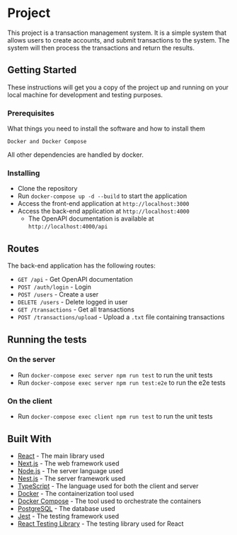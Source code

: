 # Project

This project is a transaction management system. It is a simple system that allows users to create accounts, and submit transactions to the system. The system will then process the transactions and return the results.

## Getting Started

These instructions will get you a copy of the project up and running on your local machine for development and testing purposes.

### Prerequisites

What things you need to install the software and how to install them

```
Docker and Docker Compose
```

All other dependencies are handled by docker.

### Installing

- Clone the repository
- Run `docker-compose up -d --build` to start the application
- Access the front-end application at `http://localhost:3000`
- Access the back-end application at `http://localhost:4000`
  - The OpenAPI documentation is available at `http://localhost:4000/api`

## Routes

The back-end application has the following routes:

- `GET /api` - Get OpenAPI documentation
- `POST /auth/login` - Login
- `POST /users` - Create a user
- `DELETE /users` - Delete logged in user
- `GET /transactions` - Get all transactions
- `POST /transactions/upload` - Upload a `.txt` file containing transactions

## Running the tests

### On the server

- Run `docker-compose exec server npm run test` to run the unit tests
- Run `docker-compose exec server npm run test:e2e` to run the e2e tests

### On the client

- Run `docker-compose exec client npm run test` to run the unit tests

## Built With

- [React](https://reactjs.org/) - The main library used
- [Next.js](https://nextjs.org/) - The web framework used
- [Node.js](https://nodejs.org/en/) - The server language used
- [Nest.js](https://nestjs.com/) - The server framework used
- [TypeScript](https://www.typescriptlang.org/) - The language used for both the client and server
- [Docker](https://www.docker.com/) - The containerization tool used
- [Docker Compose](https://docs.docker.com/compose/) - The tool used to orchestrate the containers
- [PostgreSQL](https://www.postgresql.org/) - The database used
- [Jest](https://jestjs.io/) - The testing framework used
- [React Testing Library](https://testing-library.com/docs/react-testing-library/intro/) - The testing library used for React
